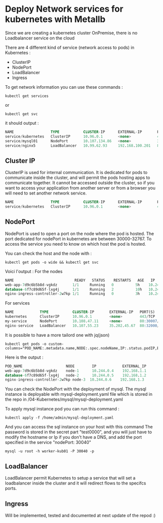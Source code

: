 # Deploy Network services for kubernetes with Metallb

Since we are creating a kubernetes cluster OnPremise, there is no Loadbalancer service on the cloud

There are 4 different kind of service (network access to pods) in Kubernetes :
- ClusterIP
- NodePort
- LoadBalancer
- Ingress

To get network information you can use these commands : 

```shell
kubectl get services
```

or 
```shell
kubectl get svc
```

it should output :

```sql
NAME                 TYPE           CLUSTER-IP      EXTERNAL-IP       PORT(S)          AGE
service/kubernetes   ClusterIP      10.96.0.1       <none>            443/TCP          226d
service/mysql01      NodePort       10.107.134.86   <none>            3306:30040/TCP   222d
service/nginx5       LoadBalancer   10.99.62.93     192.168.100.201   80:30495/TCP     1s
```

## Cluster IP

ClusterIP is used for internal communication.
It is dedicated for pods to communicate inside the cluster, and will permit the pods hosting apps to communicate together. 
It cannot be accessed outside the cluster, so if you want to access your application from another server or from a browser you will need to set another network service.

```sql
NAME                 TYPE           CLUSTER-IP      EXTERNAL-IP       PORT(S)          AGE
service/kubernetes   ClusterIP      10.96.0.1       <none>            443/TCP          226d
```

## NodePort

NodePort is used to open a port on the node where the pod is hosted.
The port dedicated for nodePort in kubernetes are between 30000-32767.
To access the service you need to know on which host the pod is hosted.

You can check the host and the node with :

```shell
kubectl get pods -o wide && kubectl get svc
```

Voici l'output : 
For the nodes
```sql
NAME                            READY   STATUS    RESTARTS   AGE   IP            NODE        NOMINATED NODE   READINESS GATES
web-app-7d9c6b5b8d-vgkdz       1/1     Running   0          5h    10.244.0.4    node-1      <none>           <none>
database-6f7c89d65f-lxg4j      1/1     Running   2          10h   10.244.0.5    node-2      <none>           <none>
nginx-ingress-controller-2w7kp 1/1     Running   0          3h    10.244.0.6    node-3      <none>           <none>
```

For services
```sql
NAME            TYPE           CLUSTER-IP       EXTERNAL-IP   PORT(S)          AGE   SELECTOR
kubernetes      ClusterIP      10.96.0.1        <none>        443/TCP          12d   <none>
my-service      NodePort       10.108.47.11     <none>        80:30007/TCP     5h    app=my-app
nginx-service   LoadBalancer   10.107.55.23     35.202.45.67  80:32000/TCP     8h    app=nginx
```

It is possible to have a more tailord one with jq(json)

```shell
kubectl get pods -o custom-columns="POD_NAME:.metadata.name,NODE:.spec.nodeName,IP:.status.podIP,EXTERNAL_IP:.status.hostIP"
```
Here is the output :
```sql
POD_NAME                    NODE        IP            EXTERNAL_IP
web-app-7d9c6b5b8d-vgkdz    node-1      10.244.0.4    192.168.1.1
database-6f7c89d65f-lxg4j   node-2      10.244.0.5    192.168.1.2
nginx-ingress-controller-2w7kp node-3  10.244.0.6    192.168.1.3
```

You can check the NodePort with the deployment of mysql. The mysql instance is deployable with mysql-deployment.yaml file which is stored in the repo in /04-Kubernetes/mysql/mysql-deployment.yaml

To apply mysql instance pod you can run this command :
```shell
kubectl apply -f /home/admin/mysql-deployment.yaml
```

And you can access the sql instance on your host with this command
The password is stored in the secret part "test0000", and you will just have to modify the hostname or Ip if you don't have a DNS, and add the port specified in the service "nodePort: 30040"

```shell
mysql -u root -h worker-kub01 -P 30040 -p
```

## LoadBalancer

LoadBalancer permit Kubernetes to setup a service that will set a loadbalancer inside the cluster and it will redirect flows to the specifcs ports.

<!---
add nginx files + explanation of the range + guestbook explanation & files (guestbook-app.yaml already pushed)

```sql
NAME                 TYPE           CLUSTER-IP      EXTERNAL-IP       PORT(S)          AGE
service/kubernetes   ClusterIP      10.96.0.1       <none>            443/TCP          226d
service/nginx5       LoadBalancer   10.99.62.93     192.168.100.201   80:30495/TCP     1s
```
-->

## Ingress
Will be implemented, tested and documented at next update of the repod :)
